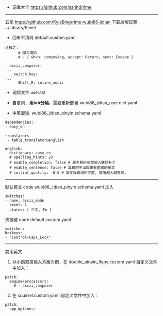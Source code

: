 - 词库大全
https://github.com/ssnhd/rime

--- 
五笔
https://github.com/KyleBing/rime-wubi86-jidian
下载后解压至 ~/Library/Rime/

- 回车不清码
default.custom.yaml
```
注释之：
      # 回车清码
      # - { when: composing, accept: Return, send: Escape }

  ascii_composer:
...
    switch_key:
...
      Shift_R: inline_ascii 
```

- 词频文件
user.txt

- 自定词，**用tab分隔**，需要重新部署
wubi86_jidian_user.dict.yaml

- 中英混输, wubi86_jidian_pinyin.schema.yaml
```
dependencies:
- easy_en

translators：
 - table_translator@english

english:
  dictionary: easy_en
  # spelling_hints: 20
  # enable_completion: false # 是否启用英文输入联想补全
  # enable_sentence: false # 混输时不出现带有图案的英文
  # initial_quality: -0.5 # 英文候选词的位置, 数值越大越靠前。
```

---
默认英文
code wubi86_jidian_pinyin.schema.yaml
加入
```
switches:
- name: ascii_mode
  reset: 1
  states: [ 中文, En ]
```


快捷键
code default.custom.yaml 
```
switcher:
hotkeys:
- "Control+Caps_Lock"

```

---
禁用英文
1. 以小鹤双拼输入方案为例，在 double_pinyin_flypy.custom.yaml 自定义文件中加入：
```
patch:
  engine/processors:
    # - ascii_composer
```
2. 在 squirrel.custom.yaml 自定义文件中加入：
```
patch:
  app_options:
```
